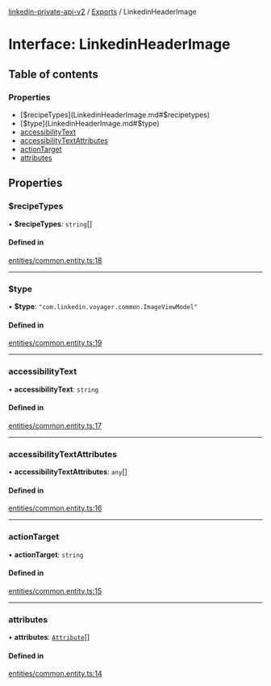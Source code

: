 [linkedin-private-api-v2](../README.md) / [Exports](../modules.md) / LinkedinHeaderImage

# Interface: LinkedinHeaderImage

## Table of contents

### Properties

- [$recipeTypes](LinkedinHeaderImage.md#$recipetypes)
- [$type](LinkedinHeaderImage.md#$type)
- [accessibilityText](LinkedinHeaderImage.md#accessibilitytext)
- [accessibilityTextAttributes](LinkedinHeaderImage.md#accessibilitytextattributes)
- [actionTarget](LinkedinHeaderImage.md#actiontarget)
- [attributes](LinkedinHeaderImage.md#attributes)

## Properties

### $recipeTypes

• **$recipeTypes**: `string`[]

#### Defined in

[entities/common.entity.ts:18](https://github.com/akash-gupt/linkedin-private-api/blob/d170d2d/src/entities/common.entity.ts#L18)

___

### $type

• **$type**: ``"com.linkedin.voyager.common.ImageViewModel"``

#### Defined in

[entities/common.entity.ts:19](https://github.com/akash-gupt/linkedin-private-api/blob/d170d2d/src/entities/common.entity.ts#L19)

___

### accessibilityText

• **accessibilityText**: `string`

#### Defined in

[entities/common.entity.ts:17](https://github.com/akash-gupt/linkedin-private-api/blob/d170d2d/src/entities/common.entity.ts#L17)

___

### accessibilityTextAttributes

• **accessibilityTextAttributes**: `any`[]

#### Defined in

[entities/common.entity.ts:16](https://github.com/akash-gupt/linkedin-private-api/blob/d170d2d/src/entities/common.entity.ts#L16)

___

### actionTarget

• **actionTarget**: `string`

#### Defined in

[entities/common.entity.ts:15](https://github.com/akash-gupt/linkedin-private-api/blob/d170d2d/src/entities/common.entity.ts#L15)

___

### attributes

• **attributes**: [`Attribute`](Attribute.md)[]

#### Defined in

[entities/common.entity.ts:14](https://github.com/akash-gupt/linkedin-private-api/blob/d170d2d/src/entities/common.entity.ts#L14)
